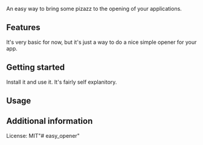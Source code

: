 <!-- 
This README describes the package. If you publish this package to pub.dev,
this README's contents appear on the landing page for your package.

For information about how to write a good package README, see the guide for
[writing package pages](https://dart.dev/guides/libraries/writing-package-pages). 

For general information about developing packages, see the Dart guide for
[creating packages](https://dart.dev/guides/libraries/create-library-packages)
and the Flutter guide for
[developing packages and plugins](https://flutter.dev/developing-packages). 
-->

An easy way to bring some pizazz to the opening of your applications.

## Features

It's very basic for now, but it's just a way to do a nice simple opener for your app.

## Getting started

Install it and use it. It's fairly self explanitory.

## Usage



## Additional information

License: MIT"# easy_opener" 
